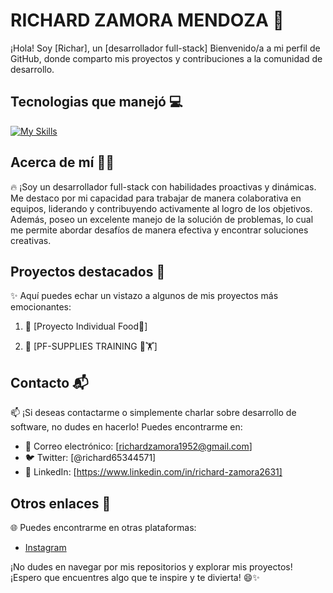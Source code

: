 

# RICHARD ZAMORA MENDOZA 👋

¡Hola! Soy [Richar], un [desarrollador full-stack]  Bienvenido/a a mi perfil de GitHub, donde comparto mis proyectos y contribuciones a la comunidad de desarrollo.

 ## Tecnologias que manejó 💻
 [![My Skills](https://skillicons.dev/icons?i=js,html,css,react,nodejs,git)](https://skillicons.dev)
  
 
## Acerca de mí 🙋‍♂️

🔥 ¡Soy un desarrollador full-stack con habilidades proactivas y dinámicas. Me destaco por mi capacidad para trabajar de manera colaborativa en equipos, liderando y contribuyendo activamente al logro de los objetivos. Además, poseo un excelente manejo de la solución de problemas, lo cual me permite abordar desafíos de manera efectiva y encontrar soluciones creativas.

## Proyectos destacados 🚀

✨ Aquí puedes echar un vistazo a algunos de mis proyectos más emocionantes:

1. 🌟 [Proyecto Individual Food🍜]

2. 🚀 [PF-SUPPLIES TRAINING 💪🏋️]



## Contacto 📬

📫 ¡Si deseas contactarme o simplemente charlar sobre desarrollo de software, no dudes en hacerlo! Puedes encontrarme en:

- 📧 Correo electrónico: [richardzamora1952@gmail.com]
- 🐦 Twitter: [@richard65344571]
- 💼 LinkedIn: [https://www.linkedin.com/in/richard-zamora2631]



## Otros enlaces 🔗

🌐 Puedes encontrarme en otras plataformas:

- [Instagram ](https://instagram.com/rishart27?igshid=NGExMmI2YTkyZg==)


¡No dudes en navegar por mis repositorios y explorar mis proyectos! ¡Espero que encuentres algo que te inspire y te divierta! 😄✨

 

